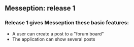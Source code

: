 ## Messeption: release 1

### Release 1 gives Messeption these basic features:

- A user can create a post to a "forum board"
- The application can show several posts
